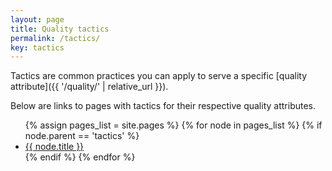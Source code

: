 ```yaml
---
layout: page
title: Quality tactics
permalink: /tactics/
key: tactics
---
```


Tactics are common practices you can apply to serve a specific [quality attribute]({{ '/quality/' | relative_url }}). 

Below are links to pages with tactics for their respective quality attributes.

<ul>
{% assign pages_list = site.pages %}
{% for node in pages_list %}
    {% if node.parent == 'tactics' %}
    <li>
        <a href="{{ node.url | relative_url }}">{{ node.title }}</a>
    </li>
    {% endif %}
{% endfor %}
</ul>
